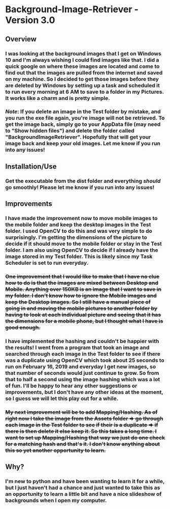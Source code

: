 # Background-Image-Retriever - Version 3.0

## Overview

### I was looking at the background images that I get on Windows 10 and I'm always wishing I could find images like that. I did a quick google on where these images are located and come to find out that the images are pulled from the internet and saved on my machine. So I decided to get those images before they are deleted by Windows by setting up a task and scheduled it to run every morning at 6 AM to save to a folder in my Pictures. It works like a charm and is pretty simple.

### **_Note_**: If you delete an image in the Test folder by mistake, and you run the exe file again, you're image will not be retrieved. To get the image back, simply go to your AppData file (may need to "Show hidden files") and delete the folder called "BackgroundImageRetriever". Hopefully that will get your image back and keep your old images. Let me know if you run into any issues!

## Installation/Use

### Get the executable from the dist folder and everything **_should_** go smoothly! Please let me know if you run into any issues!

## Improvements

### I have made the improvement now to move mobile images to the mobile folder and keep the desktop images in the Test folder. I used OpenCV to do this and was very simple to do surprisingly. I'm getting the dimensions of the picture to decide if it should move to the mobile folder or stay in the Test folder. I am also using OpenCV to decide if I already have the image stored in my Test folder. This is likely since my Task Scheduler is set to run everyday. 
### ~~One improvement that I would like to make that I have no clue how to do is that the images are mixed between Desktop and Mobile. Anything over 150KB is an image that I want to save in my folder. I don't know how to ignore the Mobile images and keep the Desktop images. So I still have a manual piece of going in and moving the mobile pictures to another folder by having to look at each individual picture and seeing that it has the dimensions for a mobile phone, but I thought what I have is good enough.~~ 

### I have implemented the hashing and couldn't be happier with the results! I went from a program that took an image and searched through each image in the Test folder to see if there was a duplicate using OpenCV which took about 25 seconds to run on February 16, 2019 and everyday I get new images, so that number of seconds would just continue to grow. So from that to half a second using the image hashing which was a lot of fun. I'll be happy to hear any other suggestions or improvements, but I don't have any other ideas at the moment, so I guess we will let this play out for a while.
### ~~My next improvement will be to add Mapping/Hashing. As of right now I take the image from the Assets folder => go through each image in the Test folder to see if their is a duplicate => if there is then delete it else keep it. So this takes a long time. I want to set up Mapping/Hashing that way we just do one check for a matching hash and that's it. I don't know anything about this so yet another opportunity to learn.~~

## Why?

### I'm new to python and have been wanting to learn it for a while, but I just haven't had a chance and just wanted to take this as an opportunity to learn a little bit and have a nice slideshow of backgrounds when I open my computer.
